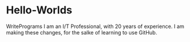 # Hello-Worlds
WritePrograms
I am an I/T Professional, with 20 years of experience.
I am making these changes, for the salke of learning to use GitHub.
